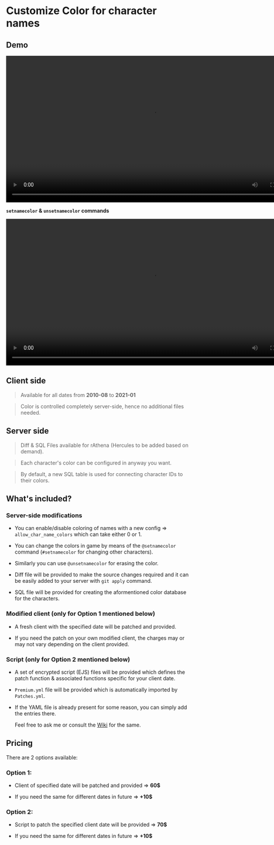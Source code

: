 
# Customize Color for character names

## Demo

<video src="https://raw.githubusercontent.com/Neo-Mind/Wikages/base/WARP/Clips/NameColor_Demo.mp4" width="800" controls></video>

**`setnamecolor` & `unsetnamecolor` commands**

<video src="https://raw.githubusercontent.com/Neo-Mind/Wikages/base/WARP/Clips/NameColor_cmdDemo.mp4" width="800" controls></video>

## Client side
> Available for all dates from **2010-08** to **2021-01**

> Color is controlled completely server-side, hence no additional files needed.

## Server side
> Diff & SQL Files available for rAthena (Hercules to be added based on demand).

> Each character's color can be configured in anyway you want.

> By default, a new SQL table is used for connecting character IDs to their colors.

## What's included?

### Server-side modifications

- You can enable/disable coloring of names with a new config => `allow_char_name_colors` which can take either 0 or 1.

- You can change the colors in game by means of the `@setnamecolor` command (`#setnamecolor` for changing other characters).

- Similarly you can use `@unsetnamecolor` for erasing the color.

- Diff file will be provided to make the source changes required and it can be easily added to your server with `git apply` command.

- SQL file will be provided for creating the aformentioned color database for the characters.

### Modified client (only for Option 1 mentioned below)

- A fresh client with the specified date will be patched and provided.

- If you need the patch on your own modified client, the charges may or may not vary depending on the client provided.

### Script (only for Option 2 mentioned below)

- A set of encrypted script (EJS) files will be provided which defines the patch function & associated functions specific for your client date.

- `Premium.yml` file will be provided which is automatically imported by `Patches.yml`.

- If the YAML file is already present for some reason, you can simply add the entries there.

  Feel free to ask me or consult the [Wiki](https://github.com/Neo-Mind/WARP/wiki/Writing-Patches#defining-patches) for the same.

## Pricing
There are 2 options available:

### Option 1:

- Client of specified date will be patched and provided => **60$**

- If you need the same for different dates in future => **+10$**

### Option 2:

- Script to patch the specified client date will be provided => **70$**

- If you need the same for different dates in future => **+10$**
